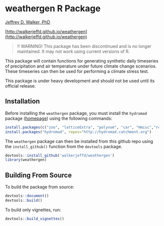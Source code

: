 weathergen R Package
====================

[Jeffrey D. Walker, PhD](http://walkerjeff.com)

[http://walkerjeffd.github.io/weathergen](http://walkerjeffd.github.io/weathergen)

> :bangbang: WARNING! This package has been discontinued and is no longer maintained. It may not work using current versions of R.

This package will contain functions for generating synthetic daily timeseries of precipitation and air temperature under future climate change scenarios. These timeseries can then be used for performing a climate stress test.

This package is under heavy development and should not be used until its official release.

## Installation

Before installing the `weathergen` package, you must install the `hydromad` package ([homepage](http://hydromad.catchment.org/)) using the following commands:

```r
install.packages(c("zoo", "latticeExtra", "polynom", "car", "Hmisc","reshape"))
install.packages("hydromad", repos="http://hydromad.catchment.org")
```

The `weathergen` package can then be installed from this github repo using the `install_github()` function from the `devtools` package.

```R
devtools::install_github('walkerjeffd/weathergen')
library(weathergen)
```

## Building From Source

To build the package from source:

```R
devtools::document()
devtools::build()
```

To build only vignettes, run:

```R
devtools::build_vignettes()
```
